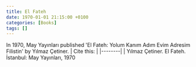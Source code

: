 ```yaml
---
title: El Fateh
date: 1970-01-01 21:15:00 +0100
categories: [Books]
tags: []
---
```




In 1970, May Yayınları published 'El Fateh: Yolum Kanım Adım Evim Adresim Filistin' by Yılmaz Çetiner.
| Cite this:   |
|--------|
| Yılmaz Çetiner. El Fateh. İstanbul: May Yayınları, 1970

 